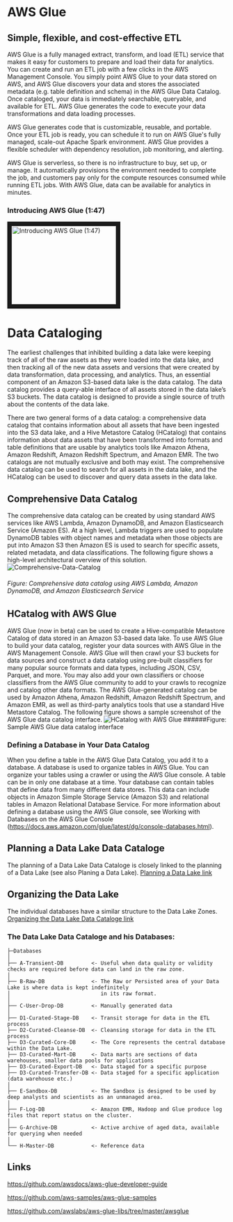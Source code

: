 # AWS Glue
## Simple, flexible, and cost-effective ETL

AWS Glue is a fully managed extract, transform, and load (ETL) service that makes it easy for customers to prepare and load their data for analytics. You can create and run an ETL job with a few clicks in the AWS Management Console. You simply point AWS Glue to your data stored on AWS, and AWS Glue discovers your data and stores the associated metadata (e.g. table definition and schema) in the AWS Glue Data Catalog. Once cataloged, your data is immediately searchable, queryable, and available for ETL. AWS Glue generates the code to execute your data transformations and data loading processes.

AWS Glue generates code that is customizable, reusable, and portable. Once your ETL job is ready, you can schedule it to run on AWS Glue's fully managed, scale-out Apache Spark environment. AWS Glue provides a flexible scheduler with dependency resolution, job monitoring, and alerting.

AWS Glue is serverless, so there is no infrastructure to buy, set up, or manage. It automatically provisions the environment needed to complete the job, and customers pay only for the compute resources consumed while running ETL jobs. With AWS Glue, data can be available for analytics in minutes.

### Introducing AWS Glue (1:47)
<a href="http://www.youtube.com/watch?feature=player_embedded&v=qO4Z1k2dLrw" target="_blank"><img src="http://img.youtube.com/vi/qO4Z1k2dLrw/0.jpg" alt="Introducing AWS Glue (1:47)" width="240" height="180" border="10" /></a>

# Data Cataloging
The earliest challenges that inhibited building a data lake were keeping track of all of the raw assets as they were loaded into the data lake, and then tracking all of the new data assets and versions that were created by data transformation, data processing, and analytics. Thus, an essential component of an Amazon S3-based data lake is the data catalog. The data catalog provides a query-able interface of all assets stored in the data lake’s S3 buckets. The data catalog is designed to provide a single source of truth about the contents of the data lake.

There are two general forms of a data catalog: a comprehensive data catalog that contains information about all assets that have been ingested into the S3 data lake, and a Hive Metastore Catalog (HCatalog) that contains information about data assets that have been transformed into formats and table definitions that are usable by analytics tools like Amazon Athena, Amazon Redshift, Amazon Redshift Spectrum, and Amazon EMR. The two catalogs are not mutually exclusive and both may exist. The comprehensive data catalog can be used to search for all assets in the data lake, and the HCatalog can be used to discover and query data assets in the data lake.

## Comprehensive Data Catalog
The comprehensive data catalog can be created by using standard AWS services like AWS Lambda, Amazon DynamoDB, and Amazon Elasticsearch Service (Amazon ES). At a high level, Lambda triggers are used to populate DynamoDB tables with object names and metadata when those objects are put into Amazon S3 then Amazon ES is used to search for specific assets, related metadata, and data classifications. The following figure shows a high-level architectural overview of this solution.
![Comprehensive-Data-Catalog](https://github.com/ssemmler/aws-data-lake-with-airflow/tree/master/docs/img/Comprehensive-Data-Catalog.png "Comprehensive-Data-Catalog")
###### Figure: Comprehensive data catalog using AWS Lambda, Amazon DynamoDB, and Amazon Elasticsearch Service

## HCatalog with AWS Glue
AWS Glue (now in beta) can be used to create a Hive-compatible Metastore Catalog of data stored in an Amazon S3-based data lake. To use AWS Glue to build your data catalog, register your data sources with AWS Glue in the AWS Management Console. AWS Glue will then crawl your S3 buckets for data sources and construct a data catalog using pre-built classifiers for many popular source formats and data types, including JSON, CSV, Parquet, and more. You may also add your own classifiers or choose classifiers from the AWS Glue community to add to your crawls to recognize and catalog other data formats. The AWS Glue-generated catalog can be used by Amazon Athena, Amazon Redshift, Amazon Redshift Spectrum, and Amazon EMR, as well as third-party analytics tools that use a standard Hive Metastore Catalog. The following figure shows a sample screenshot of the AWS Glue data catalog interface.
![HCatalog with AWS Glue](https://github.com/ssemmler/aws-data-lake-with-airflow/tree/master/docs/img/HCatalog-with-AWS-Glue.png "HCatalog with AWS Glue")
######Figure: Sample AWS Glue data catalog interface

### Defining a Database in Your Data Catalog
When you define a table in the AWS Glue Data Catalog, you add it to a database. A database is used to organize tables in AWS Glue. You can organize your tables using a crawler or using the AWS Glue console. A table can be in only one database at a time.
Your database can contain tables that define data from many different data stores. This data can include objects in Amazon Simple Storage Service (Amazon S3) and relational tables in Amazon Relational Database Service.
For more information about defining a database using the AWS Glue console, see Working with Databases on the AWS Glue Console (https://docs.aws.amazon.com/glue/latest/dg/console-databases.html).

## Planning a Data Lake Data Cataloge
The planning of a Data Lake Data Cataloge is closely linked to the planning of a Data Lake (see also Planing a Data Lake).
[Planning a Data Lake link](https://github.com/ssemmler/aws-data-lake-with-airflow/blob/master/s3/data-lake-zones/README.md#planning-a-data-lake)

## Organizing the Data Lake
The individual databases have a similar structure to the Data Lake Zones.
[Organizing the Data Lake Data Cataloge link](https://github.com/ssemmler/aws-data-lake-with-airflow/blob/master/s3/data-lake-zones/README.md#organizing-the-data-lake)

### The Data Lake Data Cataloge and his Databases:
```
├─Databases
│
├── A-Transient-DB         <- Useful when data quality or validity checks are required before data can land in the raw zone.
│
├── B-Raw-DB               <- The Raw or Persisted area of your Data Lake is where data is kept indefinitely
│                             in its raw format.
│   
├── C-User-Drop-DB         <- Manually generated data
│   
├── D1-Curated-Stage-DB    <- Transit storage for data in the ETL process
├── D2-Curated-Cleanse-DB  <- Cleansing storage for data in the ETL process
├── D3-Curated-Core-DB     <- The Core represents the central database within the Data Lake.
├── D3-Curated-Mart-DB     <- Data marts are sections of data warehouses, smaller data pools for applications
├── D3-Curated-Export-DB   <- Data staged for a specific purpose
├── D3-Curated-Transfer-DB <- Data staged for a specific application (data warehouse etc.)
│
├── E-Sandbox-DB           <- The Sandbox is designed to be used by deep analysts and scientists as an unmanaged area.
│
├── F-Log-DB               <- Amazon EMR, Hadoop and Glue produce log files that report status on the cluster.
│   
├── G-Archive-DB           <- Active archive of aged data, available for querying when needed
│   
└── H-Master-DB            <- Reference data
```

## Links
https://github.com/awsdocs/aws-glue-developer-guide

https://github.com/aws-samples/aws-glue-samples

https://github.com/awslabs/aws-glue-libs/tree/master/awsglue
